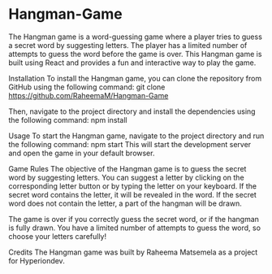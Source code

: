 # Hangman-Game
The Hangman game is a word-guessing game where a player tries to guess a secret word by suggesting letters. The player has a limited number of attempts to guess the word before the game is over. This Hangman game is built using React and provides a fun and interactive way to play the game.

Installation
To install the Hangman game, you can clone the repository from GitHub using the following command:
git clone https://github.com/RaheemaM/Hangman-Game

Then, navigate to the project directory and install the dependencies using the following command:
npm install

Usage
To start the Hangman game, navigate to the project directory and run the following command:
npm start
This will start the development server and open the game in your default browser.

Game Rules
The objective of the Hangman game is to guess the secret word by suggesting letters. You can suggest a letter by clicking on the corresponding letter button or by typing the letter on your keyboard. If the secret word contains the letter, it will be revealed in the word. If the secret word does not contain the letter, a part of the hangman will be drawn.

The game is over if you correctly guess the secret word, or if the hangman is fully drawn. You have a limited number of attempts to guess the word, so choose your letters carefully!

Credits
The Hangman game was built by Raheema Matsemela as a project for Hyperiondev.
